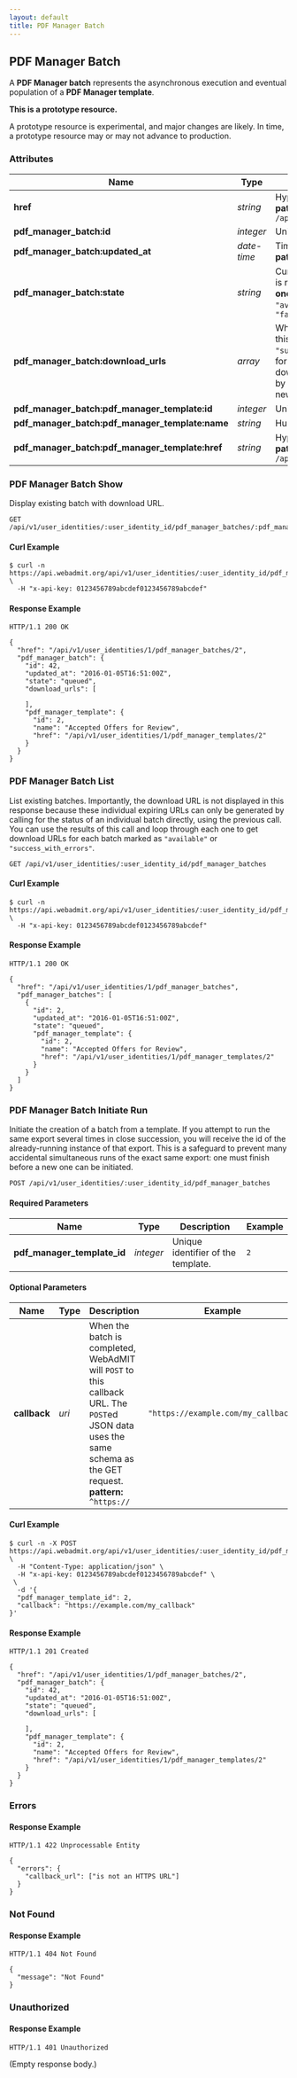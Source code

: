 ```yaml
---
layout: default
title: PDF Manager Batch
---
```


<!-- WARNING: This is an automatically generated file.  Do not modify directly.  See script/generate-docs. -->

<h2><a name="resource-pdf_manager_batch"></a>PDF Manager Batch</h2>

<p>A <strong>PDF Manager batch</strong> represents the asynchronous execution and eventual population of a <strong>PDF Manager template</strong>.</p>

<div class="alert alert-warning">
  <p><strong>This is a prototype resource.</strong></p>
  <p>A prototype resource is experimental, and major changes are likely. In time, a prototype resource may or may not advance to production.</p>
</div>

<h3>Attributes</h3>

<table><thead>
<tr>
<th>Name</th>
<th>Type</th>
<th>Description</th>
<th>Example</th>
</tr>
</thead><tbody>
<tr>
<td><strong>href</strong></td>
<td><em>string</em></td>
<td>Hypertext reference to this resource.<br/> <strong>pattern:</strong> <code>/api/v1/user_identities/\d+/pdf_manager_batches/\d+</code></td>
<td><code>&quot;/api/v1/user_identities/1/pdf_manager_batches/2&quot;</code></td>
</tr>
<tr>
<td><strong>pdf_manager_batch:id</strong></td>
<td><em>integer</em></td>
<td>Unique identifier of this batch.</td>
<td><code>42</code></td>
</tr>
<tr>
<td><strong>pdf_manager_batch:updated_at</strong></td>
<td><em>date-time</em></td>
<td>Time that this batch was last updated.<br/> <strong>pattern:</strong> <code>\d\d\d\d-\d\d-\d\dT\d\d:\d\d:\d\dZ</code></td>
<td><code>&quot;2016-01-05T16:51:00Z&quot;</code></td>
</tr>
<tr>
<td><strong>pdf_manager_batch:state</strong></td>
<td><em>string</em></td>
<td>Current state of this batch.  When <code>&quot;available&quot;</code>, the batch is ready for download.<br/> <strong>one of:</strong><code>&quot;initializing&quot;</code> or <code>&quot;queued&quot;</code> or <code>&quot;in_progress&quot;</code> or <code>&quot;available&quot;</code> or <code>&quot;success_with_errors&quot;</code> or <code>&quot;empty_list&quot;</code> or <code>&quot;failed&quot;</code></td>
<td><code>&quot;queued&quot;</code></td>
</tr>
<tr>
<td><strong>pdf_manager_batch:download_urls</strong></td>
<td><em>array</em></td>
<td>When <code>state</code> is <strong>not</strong> <code>&quot;available&quot;</code> or <code>&quot;success_with_errors&quot;</code>, this is <code>[]</code>.  When <code>state</code> is <code>&quot;available&quot;</code> or <code>&quot;success_with_errors&quot;</code>, this is an array of <em>temporary</em> URIs for downloading that expire within 30 seconds.  The download URL can always be re-generated if it expires by calling this method again. When it is called again, a new URL will be issued.</td>
<td><code>[]</code></td>
</tr>
<tr>
<td><strong>pdf_manager_batch:pdf_manager_template:id</strong></td>
<td><em>integer</em></td>
<td>Unique identifier of the template.</td>
<td><code>2</code></td>
</tr>
<tr>
<td><strong>pdf_manager_batch:pdf_manager_template:name</strong></td>
<td><em>string</em></td>
<td>Human-readable name of this PDF Manager template.</td>
<td><code>&quot;Accepted Offers for Review&quot;</code></td>
</tr>
<tr>
<td><strong>pdf_manager_batch:pdf_manager_template:href</strong></td>
<td><em>string</em></td>
<td>Hypertext reference to the template.<br/> <strong>pattern:</strong> <code>/api/v1/user_identities/\d+/pdf_manager_templates/\d+</code></td>
<td><code>&quot;/api/v1/user_identities/1/pdf_manager_templates/2&quot;</code></td>
</tr>
</tbody></table>

<h3>PDF Manager Batch Show</h3>

<p>Display existing batch with download URL.</p>

<pre><code>GET /api/v1/user_identities/:user_identity_id/pdf_manager_batches/:pdf_manager_batch_id
</code></pre>

<h4>Curl Example</h4>

<pre lang="bash"><code>$ curl -n https://api.webadmit.org/api/v1/user_identities/:user_identity_id/pdf_manager_batches/:pdf_manager_batch_id \
  -H &quot;x-api-key: 0123456789abcdef0123456789abcdef&quot;
</code></pre>

<h4>Response Example</h4>

<pre><code>HTTP/1.1 200 OK
</code></pre>

<pre lang="json"><code>{
  &quot;href&quot;: &quot;/api/v1/user_identities/1/pdf_manager_batches/2&quot;,
  &quot;pdf_manager_batch&quot;: {
    &quot;id&quot;: 42,
    &quot;updated_at&quot;: &quot;2016-01-05T16:51:00Z&quot;,
    &quot;state&quot;: &quot;queued&quot;,
    &quot;download_urls&quot;: [

    ],
    &quot;pdf_manager_template&quot;: {
      &quot;id&quot;: 2,
      &quot;name&quot;: &quot;Accepted Offers for Review&quot;,
      &quot;href&quot;: &quot;/api/v1/user_identities/1/pdf_manager_templates/2&quot;
    }
  }
}
</code></pre>

<h3>PDF Manager Batch List</h3>

<p>List existing batches.  Importantly, the download URL is not displayed in this response because these individual expiring URLs can only be generated by calling for the status of an individual batch directly, using the previous call. You can use the results of this call and loop through each one to get download URLs for each batch marked as <code>&quot;available&quot;</code> or <code>&quot;success_with_errors&quot;</code>.</p>

<pre><code>GET /api/v1/user_identities/:user_identity_id/pdf_manager_batches
</code></pre>

<h4>Curl Example</h4>

<pre lang="bash"><code>$ curl -n https://api.webadmit.org/api/v1/user_identities/:user_identity_id/pdf_manager_batches \
  -H &quot;x-api-key: 0123456789abcdef0123456789abcdef&quot;
</code></pre>

<h4>Response Example</h4>

<pre><code>HTTP/1.1 200 OK
</code></pre>

<pre lang="json"><code>{
  &quot;href&quot;: &quot;/api/v1/user_identities/1/pdf_manager_batches&quot;,
  &quot;pdf_manager_batches&quot;: [
    {
      &quot;id&quot;: 2,
      &quot;updated_at&quot;: &quot;2016-01-05T16:51:00Z&quot;,
      &quot;state&quot;: &quot;queued&quot;,
      &quot;pdf_manager_template&quot;: {
        &quot;id&quot;: 2,
        &quot;name&quot;: &quot;Accepted Offers for Review&quot;,
        &quot;href&quot;: &quot;/api/v1/user_identities/1/pdf_manager_templates/2&quot;
      }
    }
  ]
}
</code></pre>

<h3>PDF Manager Batch Initiate Run</h3>

<p>Initiate the creation of a batch from a template.  If you attempt to run the same export several times in close succession, you will receive the id of the already-running instance of that export. This is a safeguard to prevent many accidental simultaneous runs of the exact same export: one must finish before a new one can be initiated.</p>

<pre><code>POST /api/v1/user_identities/:user_identity_id/pdf_manager_batches
</code></pre>

<h4>Required Parameters</h4>

<table><thead>
<tr>
<th>Name</th>
<th>Type</th>
<th>Description</th>
<th>Example</th>
</tr>
</thead><tbody>
<tr>
<td><strong>pdf_manager_template_id</strong></td>
<td><em>integer</em></td>
<td>Unique identifier of the template.</td>
<td><code>2</code></td>
</tr>
</tbody></table>

<h4>Optional Parameters</h4>

<table><thead>
<tr>
<th>Name</th>
<th>Type</th>
<th>Description</th>
<th>Example</th>
</tr>
</thead><tbody>
<tr>
<td><strong>callback</strong></td>
<td><em>uri</em></td>
<td>When the batch is completed, WebAdMIT will <code>POST</code> to this callback URL.  The <code>POST</code>ed JSON data uses the same schema as the GET request.<br/> <strong>pattern:</strong> <code>^https://</code></td>
<td><code>&quot;https://example.com/my_callback&quot;</code></td>
</tr>
</tbody></table>

<h4>Curl Example</h4>

<pre lang="bash"><code>$ curl -n -X POST https://api.webadmit.org/api/v1/user_identities/:user_identity_id/pdf_manager_batches \
  -H &quot;Content-Type: application/json&quot; \
  -H &quot;x-api-key: 0123456789abcdef0123456789abcdef&quot; \
 \
  -d &#39;{
  &quot;pdf_manager_template_id&quot;: 2,
  &quot;callback&quot;: &quot;https://example.com/my_callback&quot;
}&#39;
</code></pre>

<h4>Response Example</h4>

<pre><code>HTTP/1.1 201 Created
</code></pre>

<pre lang="json"><code>{
  &quot;href&quot;: &quot;/api/v1/user_identities/1/pdf_manager_batches/2&quot;,
  &quot;pdf_manager_batch&quot;: {
    &quot;id&quot;: 42,
    &quot;updated_at&quot;: &quot;2016-01-05T16:51:00Z&quot;,
    &quot;state&quot;: &quot;queued&quot;,
    &quot;download_urls&quot;: [

    ],
    &quot;pdf_manager_template&quot;: {
      &quot;id&quot;: 2,
      &quot;name&quot;: &quot;Accepted Offers for Review&quot;,
      &quot;href&quot;: &quot;/api/v1/user_identities/1/pdf_manager_templates/2&quot;
    }
  }
}
</code></pre>

<h3>Errors</h3>

<h4>Response Example</h4>

<pre><code>HTTP/1.1 422 Unprocessable Entity
</code></pre>

<pre lang="json"><code>{
  &quot;errors&quot;: {
    &quot;callback_url&quot;: [&quot;is not an HTTPS URL&quot;]
  }
}
</code></pre>

<h3>Not Found</h3>

<h4>Response Example</h4>

<pre><code>HTTP/1.1 404 Not Found
</code></pre>

<pre lang="json"><code>{
  &quot;message&quot;: &quot;Not Found&quot;
}
</code></pre>

<h3>Unauthorized</h3>

<h4>Response Example</h4>

<pre><code>HTTP/1.1 401 Unauthorized
</code></pre>

<p>(Empty response body.)</p>

